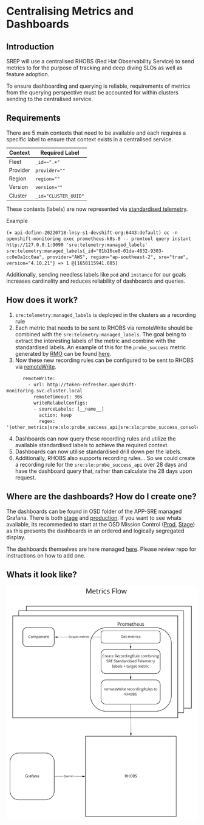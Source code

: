 # Centralising Metrics and Dashboards

## Introduction
SREP will use a centralised RHOBS (Red Hat Observability Service) to send metrics to for the purpose of tracking and deep diving SLOs as well as feature adoption. 

To ensure dashboarding and querying is reliable, requirements of metrics from the querying perspective must be accounted for within clusters sending to the centralised service. 

## Requirements

There are 5 main contexts that need to be available and each requires a specific label to ensure that context exists in a centralised service.

| Context | Required Label | 
|---------|----------------|
| Fleet | `_id=~".+"`|
| Provider | `provider=""`|
| Region | `region=""`|
| Version | `version=""`|
| Cluster | `_id="CLUSTER_UUID"`|


These contexts (labels) are now represented via [standardised telemetry](https://github.com/openshift/managed-cluster-config/blob/master/deploy/sre-prometheus/centralized-observability/100-sre-telemetry-managed-labels-recording-rules.PrometheusRule.yaml). 

Example

```
(⎈ api-dofinn-20220718-lnsy-s1-devshift-org:6443:default) oc -n openshift-monitoring exec prometheus-k8s-0 -- promtool query instant http://127.0.0.1:9090 'sre:telemetry:managed_labels'
sre:telemetry:managed_labels{_id="81b16ce8-01da-4832-9303-cc0e8a1cc0aa", provider="AWS", region="ap-southeast-2", sre="true", version="4.10.21"} => 1 @[1658115941.085]
```

Additionally, sending needless labels like `pod` and `instance` for our goals increases cardinality and reduces reliability of dashboards and queries. 

## How does it work?

1. `sre:telemetry:managed_labels` is deployed in the clusters as a recording rule
2. Each metric that needs to be sent to RHOBS via remoteWrite should be combined with the `sre:telemetry:managed_labels`. The goal being to extract the interesting labels of the metric and combine with the standardised labels. An example of this for the `probe_success` metric generated by [RMO](https://github.com/openshift/route-monitor-operator) can be found [here](https://github.com/openshift/managed-cluster-config/pull/1218/files). 
3. Now these new recording rules can be configured to be sent to RHOBS via [remoteWrite](https://github.com/openshift/managed-cluster-config/blob/master/resources/cluster-monitoring-config/config.yaml#L7).
```
      remoteWrite:
        - url: http://token-refresher.openshift-monitoring.svc.cluster.local
          remoteTimeout: 30s
          writeRelabelConfigs:
          - sourceLabels: [__name__]
            action: keep
            regex: '(other_metrics|sre:slo:probe_success_api|sre:slo:probe_success_console)'
```
4. Dashboards can now query these recording rules and utilize the available standardised labels to achieve the required context. 
5. Dashboards can now utilise standardised drill down per the labels. 
6. Additionally, RHOBS also supports recording rules... So we could create a recording rule for the `sre:slo:probe_success_api` over 28 days and have the dashboard query that, rather than calculate the 28 days upon request. 

## Where are the dashboards? How do I create one? 

The dashboards can be found in OSD folder of the APP-SRE managed Grafana. There is both [stage](https://grafana.stage.devshift.net/d/LZREaH6nk/osd-mission-control?orgId=1&search=open&folder=current) and [production](https://grafana.app-sre.devshift.net/d/f96TLH67z/osd-mission-control?orgId=1&search=open&folder=current). If you want to see whats available, its recommeded to start at the OSD Mission Control ([Prod](https://grafana.app-sre.devshift.net/d/f96TLH67z/osd-mission-control?orgId=1), [Stage](https://grafana.stage.devshift.net/d/LZREaH6nk/osd-mission-control?orgId=1)) as this presents the dashboards in an ordered and logically segregated display. 

The dashboards themselves are here managed [here](https://gitlab.cee.redhat.com/service/osd-ocp-dashboards). Please review repo for instructions on how to add one. 

## Whats it look like?
![OSD Metrics Flow](srep_osd_metrics_flow.jpg)